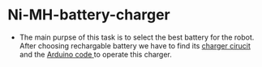 # Ni-MH-battery-charger
* The main purpse of this task is to select the best battery for the robot.
After choosing rechargable battery we have to find its [charger cirucit ](https://github.com/FarisA1999/Ni-MH-battery-charger/blob/main/battery-%20charger.png)
and the [Arduino code ](https://github.com/FarisA1999/Ni-MH-battery-charger/blob/main/battery_charger_code.ino) to operate this charger.

